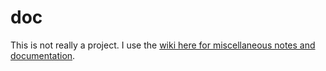 # doc

This is not really a project. I use the [wiki here for miscellaneous notes and documentation](https://github.com/rcasero/doc/wiki).
